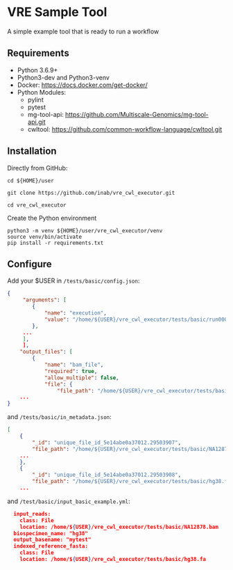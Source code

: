 # VRE Sample Tool

A simple example tool that is ready to run a workflow

## Requirements
- Python 3.6.9+
- Python3-dev and Python3-venv
- Docker: https://docs.docker.com/get-docker/
- Python Modules:
  - pylint
  - pytest
  - mg-tool-api: https://github.com/Multiscale-Genomics/mg-tool-api.git
  - cwltool: https://github.com/common-workflow-language/cwltool.git

## Installation

Directly from GitHub:

```
cd ${HOME}/user

git clone https://github.com/inab/vre_cwl_executor.git

cd vre_cwl_executor
```

Create the Python environment

```
python3 -m venv ${HOME}/user/vre_cwl_executor/venv
source venv/bin/activate
pip install -r requirements.txt
```

## Configure

Add your $USER in `/tests/basic/config.json`:

```json 
{ 
     "arguments": [
        {
            "name": "execution",
            "value": "/home/${USER}/vre_cwl_executor/tests/basic/run000"
        },
     ...
     ],
     ],
    "output_files": [
        {
            "name": "bam_file",
            "required": true,
            "allow_multiple": false,
            "file": {
                "file_path": "/home/${USER}/vre_cwl_executor/tests/basic/run000/A.bam",
    ...
}
```
and `/tests/basic/in_metadata.json`:

```json 
[
    {
        "_id": "unique_file_id_5e14abe0a37012.29503907",
        "file_path": "/home/${USER}/vre_cwl_executor/tests/basic/NA12878.bam",
    ...
    },
    {
        "_id": "unique_file_id_5e14abe0a37012.29503908",
        "file_path": "/home/${USER}/vre_cwl_executor/tests/basic/hg38.fa",
    ...
``` 
and `/test/basic/input_basic_example.yml`:

```json 
  input_reads: 
    class: File
    location: /home/${USER}/vre_cwl_executor/tests/basic/NA12878.bam
  biospecimen_name: "hg38"
  output_basename: "mytest"
  indexed_reference_fasta:
    class: File 
    location: /home/${USER}/vre_cwl_executor/tests/basic/hg38.fa
```
